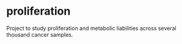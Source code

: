 # proliferation
Project to study proliferation and metabolic liabilities across several thousand cancer samples.
